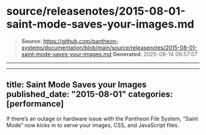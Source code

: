 # source/releasenotes/2015-08-01-saint-mode-saves-your-images.md

> **Source**: https://github.com/pantheon-systems/documentation/blob/main/source/releasenotes/2015-08-01-saint-mode-saves-your-images.md
> **Generated**: 2025-08-14 09:57:07

---

---
title: Saint Mode Saves your Images
published_date: "2015-08-01"
categories: [performance]
---
If there’s an outage or hardware issue with the Pantheon File System, “Saint Mode” now kicks in to serve your images, CSS, and JavaScript files.
